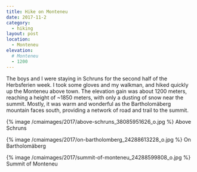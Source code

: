 ```yaml
---
title: Hike on Monteneu
date: 2017-11-2
category:
  - hiking
layout: post
location:
  - Monteneu
elevation:
  # Monteneu
  - 1200
---
```


The boys and I were staying in Schruns for the second half of the
Herbsferien week. I took some gloves and my walkman, and hiked quickly
up the Monteneu above town. The elevation gain was about 1200 meters,
reaching a height of ~1850 meters, with only a dusting of snow near
the summit. Mostly, it was warm and wonderful as the Bartholomäberg
mountain faces south, providing a network of road and trail to the summit.

{% image /cmaimages/2017/above-schruns_38085951626_o.jpg %}
Above Schruns




{% image /cmaimages/2017/on-bartholomberg_24288613228_o.jpg %}
On Bartholomäberg




{% image /cmaimages/2017/summit-of-monteneu_24288599808_o.jpg %}
Summit of Monteneu
